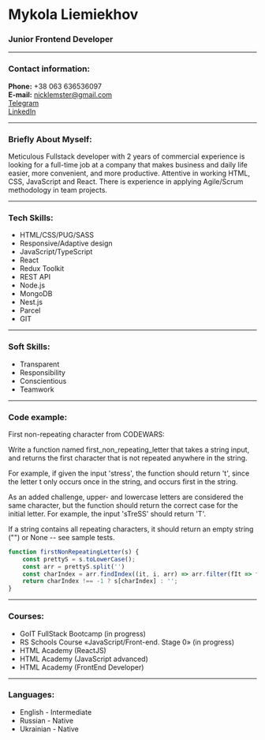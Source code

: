 # Mykola Liemiekhov

### Junior Frontend Developer

---

### Contact information:

**Phone:** +38 063 636536097 <br>
**E-mail:** nicklemster@gmail.com <br>
[Telegram](https://t.me/nicklemster) <br>
[LinkedIn](https://www.linkedin.com/in/nikolay-liemiekhov-270520180/) <br>

---

### Briefly About Myself:

Meticulous Fullstack developer with 2 years of commercial
experience is looking for a full-time job at a company that
makes business and daily life easier, more convenient, and
more productive. Attentive in working HTML, CSS,
JavaScript and React. There is experience in applying
Agile/Scrum methodology in team projects.

---

### Tech Skills:

- HTML/CSS/PUG/SASS
- Responsive/Adaptive design
- JavaScript/TypeScript
- React
- Redux Toolkit
- REST API
- Node.js
- MongoDB
- Nest.js
- Parcel
- GIT

---

### Soft Skills:

- Transparent
- Responsibility
- Conscientious
- Teamwork

---

### Code example:

First non-repeating character from CODEWARS:

Write a function named first_non_repeating_letter that takes a string input, and returns the first character that is not repeated anywhere in the string.

For example, if given the input 'stress', the function should return 't', since the letter t only occurs once in the string, and occurs first in the string.

As an added challenge, upper- and lowercase letters are considered the same character, but the function should return the correct case for the initial letter. For example, the input 'sTreSS' should return 'T'.

If a string contains all repeating characters, it should return an empty string ("") or None -- see sample tests.

```javascript
function firstNonRepeatingLetter(s) {
    const prettyS = s.toLowerCase();
    const arr = prettyS.split('')
    const charIndex = arr.findIndex((it, i, arr) => arr.filter(fIt => fIt === it).length === 1);
    return charIndex !== -1 ? s[charIndex] : '';
}
```

---

### Courses:

- GoIT FullStack Bootcamp (in progress)
- RS Schools Course «JavaScript/Front-end. Stage 0» (in progress)
- HTML Academy (ReactJS)
- HTML Academy (JavaScript advanced)
- HTML Academy (FrontEnd Developer)

---

### Languages:

- English \- Intermediate
- Russian \- Native
- Ukrainian \- Native

